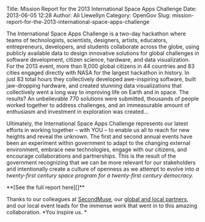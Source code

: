 Title: Mission Report for the 2013 International Space Apps Challenge
Date: 2013-06-05 12:28
Author: Ali Llewellyn
Category: OpenGov
Slug: mission-report-for-the-2013-international-space-apps-challenge

The International Space Apps Challenge is a two-day hackathon where
teams of technologists, scientists, designers, artists, educators,
entrepreneurs, developers, and students collaborate across the globe,
using publicly available data to design innovative solutions for global
challenges in software development, citizen science, hardware, and data
visualization. For the 2013 event, more than 9,000 global citizens in 44
countries and 83 cities engaged directly with NASA for the largest
hackathon in history. In just 83 total hours they collectively developed
awe-inspiring software, built jaw-dropping hardware, and created
stunning data visualizations that collectively went a long way to
improving life on Earth and in space. The results? An unbelievable 770
solutions were submitted, thousands of people worked together to address
challenges, and an immeasurable amount of enthusiasm and investment in
exploration was created...

Ultimately, the International Space Apps Challenge represents our latest
efforts in working together – with YOU – to enable us all to reach for
new heights and reveal the unknown. The first and second annual events
have been an experiment within government to adapt to the changing
external environment, embrace new technologies, engage with our
citizens, and encourage collaborations and partnerships. This is the
result of the government recognizing that we can be more relevant for
our stakeholders and intentionally create a culture of openness as we
attempt to evolve into *a twenty-first century space program for a
twenty-first century democracy.*

<p>
<script async class="speakerdeck-embed" data-id="91742720aea1013002162ab4f7362367" data-ratio="0.772830188679245" src="//speakerdeck.com/assets/embed.js"></script>
</p>
**[See the full report here][]**

Thanks to our colleagues at [SecondMuse][], our [global and local
partners][], and our local event leads for the immense work that went in
to this amazing collaboration. *You inspire us. *

 

  [See the full report here]: https://speakerdeck.com/nasa/2013-international-space-apps-challenge-mission-report
  [SecondMuse]: http://secondmuse.com/
  [global and local partners]: http://spaceappschallenge.org/about/partners/
